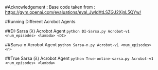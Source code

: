 #Acknowledgement :
Base code taken from : https://gym.openai.com/evaluations/eval_JwldXtLSZGJ2XjnL5QYw/

#Running Different Acrobot Agents

##DI-Sarsa ($\lambda$) Acrobot Agent
`python DI-Sarsa.py Acrobot-v1 <num_episodes> <lambda> <DI>`

##Sarsa-n Acrobot Agent
`python Sarsa-n.py Acrobot-v1 <num_episodes> <n>`

##True Sarsa ($\lambda$) Acrobot Agent
`python True-online-sarsa.py Acrobot-v1 <num_episodes> <lambda>`
